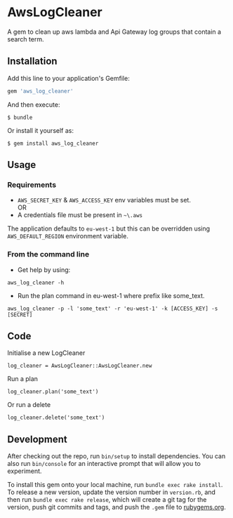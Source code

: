 # AwsLogCleaner

A gem to clean up aws lambda and Api Gateway log groups that contain a search term.

## Installation

Add this line to your application's Gemfile:

```ruby
gem 'aws_log_cleaner'
```

And then execute:

    $ bundle

Or install it yourself as:

    $ gem install aws_log_cleaner

## Usage

### Requirements

* `AWS_SECRET_KEY` & `AWS_ACCESS_KEY` env variables must be set.  
OR
* A credentials file must be present in  `~\.aws`

The application defaults to `eu-west-1` but this can be overridden using `AWS_DEFAULT_REGION` environment variable.

### From the command line

* Get help by using:

`aws_log_cleaner -h`

* Run the plan command in eu-west-1 where prefix like some_text.

`aws_log_cleaner -p -l 'some_text' -r 'eu-west-1' -k [ACCESS_KEY] -s [SECRET]` 

## Code 

Initialise a new LogCleaner 

`log_cleaner = AwsLogCleaner::AwsLogCleaner.new`

Run a plan

`log_cleaner.plan('some_text')`

Or run a delete 

`log_cleaner.delete('some_text')`

## Development

After checking out the repo, run `bin/setup` to install dependencies. You can also run `bin/console` for an interactive prompt that will allow you to experiment.

To install this gem onto your local machine, run `bundle exec rake install`. To release a new version, update the version number in `version.rb`, and then run `bundle exec rake release`, which will create a git tag for the version, push git commits and tags, and push the `.gem` file to [rubygems.org](https://rubygems.org).
